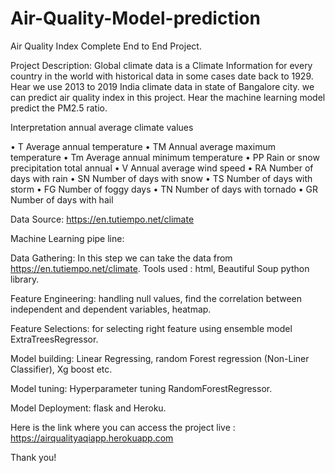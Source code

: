 # Air-Quality-Model-prediction
Air Quality Index Complete End to End Project.

Project Description: Global climate data is a Climate Information for every country in the world with historical data in some cases date back to 1929. Hear we use 2013 to 2019 India climate data in state of Bangalore city. we can predict air quality index in this project. Hear the machine learning model predict the PM2.5 ratio.

Interpretation annual average climate values

• T Average annual temperature • TM Annual average maximum temperature • Tm Average annual minimum temperature • PP Rain or snow precipitation total annual • V Annual average wind speed • RA Number of days with rain • SN Number of days with snow • TS Number of days with storm • FG Number of foggy days • TN Number of days with tornado • GR Number of days with hail

Data Source: https://en.tutiempo.net/climate

Machine Learning pipe line:

Data Gathering: In this step we can take the data from https://en.tutiempo.net/climate. Tools used : html, Beautiful Soup python library.

Feature Engineering: handling null values, find the correlation between independent and dependent variables, heatmap.

Feature Selections: for selecting right feature using ensemble model ExtraTreesRegressor.

Model building: Linear Regressing, random Forest regression (Non-Liner Classifier), Xg boost etc.

Model tuning: Hyperparameter tuning RandomForestRegressor.

Model Deployment: flask and Heroku.

Here is the link where you can access the project live : https://airqualityaqiapp.herokuapp.com

Thank you!
